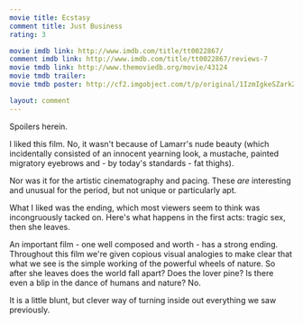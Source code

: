 ```yaml
---
movie title: Ecstasy
comment title: Just Business
rating: 3

movie imdb link: http://www.imdb.com/title/tt0022867/
comment imdb link: http://www.imdb.com/title/tt0022867/reviews-7
movie tmdb link: http://www.themoviedb.org/movie/43124
movie tmdb trailer: 
movie tmdb poster: http://cf2.imgobject.com/t/p/original/1IzmIgkeSZarkZI3sVirjAorVHm.jpg

layout: comment
---
```


Spoilers herein.

I liked this film. No, it wasn't because of Lamarr's nude beauty (which incidentally consisted  of an innocent yearning look, a mustache, painted migratory eyebrows and - by today's  standards - fat thighs).

Nor was it for the artistic cinematography and pacing. These _are_ interesting and unusual  for the period, but not unique or particularly apt.

What I liked was the ending, which most viewers seem to think was incongruously tacked on.  Here's what happens in the first acts: tragic sex, then she leaves.

An important film - one well composed and worth - has a strong ending. Throughout this  film we're given copious visual analogies to make clear that what we see is the simple  working of the powerful wheels of nature. So after she leaves does the world fall apart? Does  the lover pine? Is there even a blip in the dance of humans and nature? No.

It is a little blunt, but clever way of turning inside out everything we saw previously.